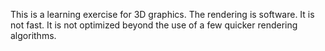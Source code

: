 This is a learning exercise for 3D graphics. The rendering is software. It is not fast. It is not optimized beyond the use of a few quicker rendering algorithms. 